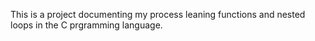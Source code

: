 This is a project documenting my process leaning functions and nested loops in the C prgramming language.
